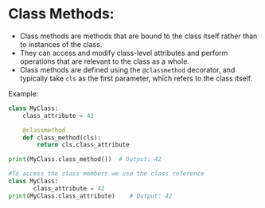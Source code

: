 # Class Methods:
   - Class methods are methods that are bound to the class itself rather than to instances of the class.
   - They can access and modify class-level attributes and perform operations that are relevant to the class as a whole.
   - Class methods are defined using the `@classmethod` decorator, and typically take `cls` as the first parameter, which refers to the class itself.

   Example:
   ```python
   class MyClass:
       class_attribute = 42

       @classmethod
       def class_method(cls):
           return cls.class_attribute

   print(MyClass.class_method())  # Output: 42
   ```



```python
#To access the class members we use the class reference
class MyClass:
       class_attribute = 42
print(MyClass.class_attribute)    # Output: 42
```
